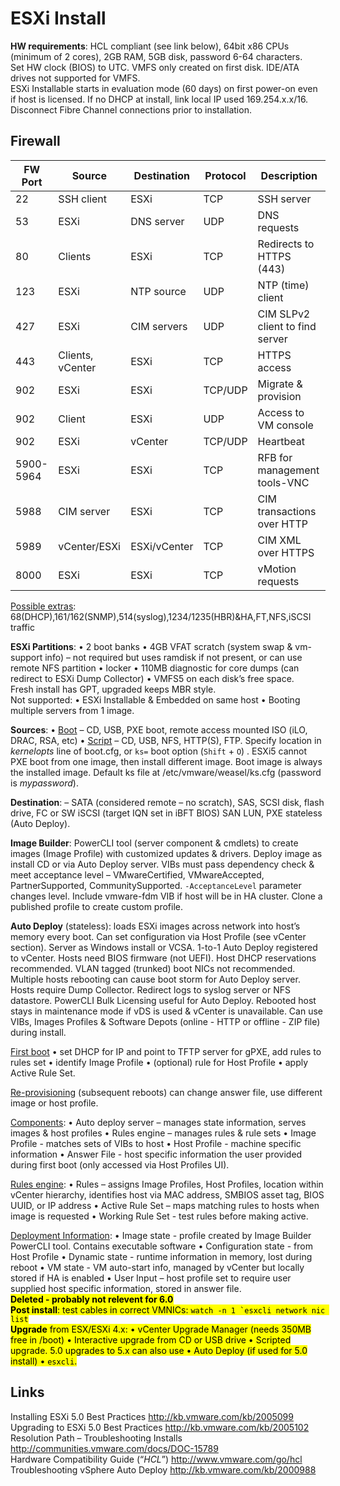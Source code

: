 <!---
https://github.com/forbesguthrie/vReferenceCards
Reference card for Data Center Virtualization 6.0
01_install.md
-->

# ESXi Install
**HW requirements**: HCL compliant (see link below), 64bit x86 CPUs
(minimum of 2 cores), 2GB RAM, 5GB disk, password 6-64 characters.  
Set HW clock (BIOS) to UTC. VMFS only created on first disk. IDE/ATA
drives not supported for VMFS.  
ESXi Installable starts in evaluation mode (60 days) on first power-on
even if host is licensed. If no DHCP at install, link local IP used
169.254.x.x/16. Disconnect Fibre Channel connections prior to
installation.  

## Firewall  
| FW Port   | Source           | Destination  | Protocol | Description                     |
|-----------|------------------|--------------|----------|---------------------------------|
| 22        | SSH client       | ESXi         | TCP      | SSH server                      |
| 53        | ESXi             | DNS server   | UDP      | DNS requests                    |
| 80        | Clients          | ESXi         | TCP      | Redirects to HTTPS (443)        |
| 123       | ESXi             | NTP source   | UDP      | NTP (time) client               |
| 427       | ESXi             | CIM servers  | UDP      | CIM SLPv2 client to find server |
| 443       | Clients, vCenter | ESXi         | TCP      | HTTPS access                    |
| 902       | ESXi             | ESXi         | TCP/UDP  | Migrate & provision             |
| 902       | Client           | ESXi         | UDP      | Access to VM console            |
| 902       | ESXi             | vCenter      | TCP/UDP  | Heartbeat                       |
| 5900-5964 | ESXi             | ESXi         | TCP      | RFB for management tools-VNC    |
| 5988      | CIM server       | ESXi         | TCP      | CIM transactions over HTTP      |
| 5989      | vCenter/ESXi     | ESXi/vCenter | TCP      | CIM XML over HTTPS              |
| 8000      | ESXi             | ESXi         | TCP      | vMotion requests                |
<u>Possible extras</u>: 68(DHCP),161/162(SNMP),514(syslog),1234/1235(HBR)&HA,FT,NFS,iSCSI traffic 

**ESXi Partitions**: • 2 boot banks • 4GB VFAT scratch (system swap & vm-support info) – not required but uses ramdisk if not present, or can
use remote NFS partition • locker • 110MB diagnostic for core dumps (can
redirect to ESXi Dump Collector) • VMFS5 on each disk’s free space.  
Fresh install has GPT, upgraded keeps MBR style.  
Not supported: • ESXi Installable & Embedded on same host • Booting
multiple servers from 1 image.  

**Sources**: • <u>Boot</u> – CD, USB, PXE boot, remote access mounted ISO
(iLO, DRAC, RSA, etc) • <u>Script</u> – CD, USB, NFS, HTTP(S), FTP. Specify
location in *kernelopts* line of <file>boot.cfg</file>, or `ks=` boot option (`Shift` +
`O`) . ESXi5 cannot PXE boot from one image, then install different image.
Boot image is always the installed image. Default ks file at
<file>/etc/vmware/weasel/ks.cfg</file> (password is *mypassword*).  

**Destination**: – SATA (considered remote – no scratch), SAS, SCSI
disk, flash drive, FC or SW iSCSI (target IQN set in iBFT BIOS) SAN LUN,
PXE stateless (Auto Deploy).  

**Image Builder**: PowerCLI tool (server component & cmdlets) to create
images (Image Profile) with customized updates & drivers. Deploy image
as install CD or via Auto Deploy server. VIBs must pass dependency check
& meet acceptance level – VMwareCertified, VMwareAccepted,
PartnerSupported, CommunitySupported. `-AcceptanceLevel` parameter changes
level. Include <file>vmware-fdm</file> VIB if host will be in HA cluster. Clone a
published profile to create custom profile.  

**Auto Deploy** (stateless): loads ESXi images across network into
host’s memory every boot. Can set configuration via Host Profile (see
vCenter section). Server as Windows install or VCSA. 1-to-1 Auto Deploy
registered to vCenter. Hosts need BIOS firmware (not UEFI). Host DHCP
reservations recommended. VLAN tagged (trunked) boot NICs not
recommended. Multiple hosts rebooting can cause boot storm for Auto
Deploy server. Hosts require Dump Collector. Redirect logs to syslog
server or NFS datastore. PowerCLI Bulk Licensing useful for Auto Deploy.
Rebooted host stays in maintenance mode if vDS is used & vCenter is
unavailable. Can use VIBs, Images Profiles & Software Depots (online -
HTTP or offline - ZIP file) during install.  

<u>First boot</u> • set DHCP for IP and point to TFTP server for gPXE, add
rules to rules set • identify Image Profile • (optional) rule for Host
Profile • apply Active Rule Set.  

<u>Re-provisioning</u> (subsequent reboots) can change answer file, use
different image or host profile.  

<u>Components</u>: • Auto deploy server – manages state information, serves
images & host profiles • Rules engine – manages rules & rule sets •
Image Profile - matches sets of VIBs to host • Host Profile - machine
specific information • Answer File - host specific information the user
provided during first boot (only accessed via Host Profiles UI).  

<u>Rules engine</u>: • Rules – assigns Image Profiles, Host Profiles,
location within vCenter hierarchy, identifies host via MAC address,
SMBIOS asset tag, BIOS UUID, or IP address • Active Rule Set – maps
matching rules to hosts when image is requested • Working Rule Set -
test rules before making active.  

<u>Deployment Information</u>: • Image state - profile created by Image
Builder PowerCLI tool. Contains executable software • Configuration
state - from Host Profile • Dynamic state - runtime information in
memory, lost during reboot • VM state - VM auto-start info, managed by
vCenter but locally stored if HA is enabled • User Input – host profile
set to require user supplied host specific information, stored in answer
file.  
<mark>
**Deleted - probably not relevent for 6.0**  
**Post install**: test cables in correct VMNICs: ```watch -n 1 `esxcli network nic list```  
**Upgrade** from ESX/ESXi 4.x: • vCenter Upgrade Manager (needs 350MB free in <file>/boot</file>) • Interactive upgrade from CD or USB drive • Scripted upgrade. 5.0 upgrades to 5.x can also use • Auto Deploy (if used for 5.0 install) • `esxcli`.
</mark>

## Links
Installing ESXi 5.0 Best Practices http://kb.vmware.com/kb/2005099  
Upgrading to ESXi 5.0 Best Practices http://kb.vmware.com/kb/2005102  
Resolution Path – Troubleshooting Installs http://communities.vmware.com/docs/DOC-15789  
Hardware Compatibility Guide (“*HCL*”) http://www.vmware.com/go/hcl  
Troubleshooting vSphere Auto Deploy http://kb.vmware.com/kb/2000988



